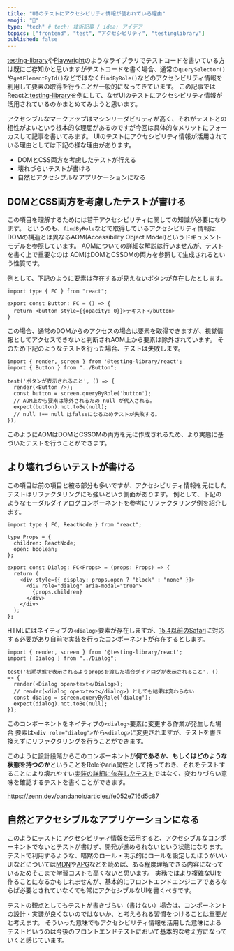 ```yaml
---
title: "UIのテストにアクセシビリティ情報が使われている理由"
emoji: "🐙"
type: "tech" # tech: 技術記事 / idea: アイデア
topics: ["frontend", "test", "アクセシビリティ", "testinglibrary"]
published: false
---
```


[testing-library](https://testing-library.com/)や[Playwright](https://playwright.dev/)のようなライブラリでテストコードを書いている方は既にご存知かと思いますがテストコードを書く場合、通常の`querySelector()`や`getElementById()`などではなく`findByRole()`などのアクセシビリティ情報を利用して要素の取得を行うことが一般的になってきています。
この記事ではReactと[testing-library](https://testing-library.com/)を例にして、なぜUIのテストにアクセシビリティ情報が活用されているのかまとめてみようと思います。

アクセシブルなマークアップはマシンリーダビリティが高く、それがテストとの相性がよいという根本的な理屈があるのですが今回は具体的なメリットにフォーカスして記事を書いてみます。
UIのテストにアクセシビリティ情報が活用されている理由としては下記の様な理由があります。

- DOMとCSS両方を考慮したテストが行える
- 壊れづらいテストが書ける
- 自然とアクセシブルなアプリケーションになる

## DOMとCSS両方を考慮したテストが書ける

この項目を理解するためには若干アクセシビリティに関しての知識が必要になります。
というのも、`findByRole`などで取得しているアクセシビリティ情報はDOMの構造とは異なるAOM(Accessibility Object Model)というドキュメントモデルを参照しています。
AOMについての詳細な解説は行いませんが、テストを書く上で重要なのは
AOMはDOMとCSSOMの両方を参照して生成されるという性質です。

例として、下記のように要素は存在するが見えないボタンが存在したとします。

<!-- TODO:コードが正しいか後で検証 -->
```tsx:Button.tsx
import type { FC } from "react";

export const Button: FC = () => {
  return <button style={{opacity: 0}}>テキスト</button>
}
```

この場合、通常のDOMからのアクセスの場合は要素を取得できますが、視覚情報としてアクセスできないと判断されAOM上から要素は除外されています。
そのため下記のようなテストを行った場合、テストは失敗します。

<!-- TODO:コードが正しいか後で検証 -->
```tsx:Button.test.tsx
import { render, screen } from '@testing-library/react';
import { Button } from "../Button";

test('ボタンが表示されること', () => {
  render(<Button />);
  const button = screen.queryByRole('button');
  // AOM上から要素は除外されるため null が代入される。
  expect(button).not.toBe(null);
  // null !== null はfalseになるためテストが失敗する。
});
```

このようにAOMはDOMとCSSOMの両方を元に作成されるため、より実態に基づいたテストを行うことができます。

## より壊れづらいテストが書ける

この項目は前の項目と被る部分も多いですが、アクセシビリティ情報を元にしたテストはリファクタリングにも強いという側面があります。
例として、下記のようなモーダルダイアログコンポーネントを参考にリファクタリング例を紹介します。

<!-- TODO:コードが正しいか後で検証 -->
```tsx:Dialog.tsx
import type { FC, ReactNode } from "react";

type Props = {
  children: ReactNode;
  open: boolean;
};

export const Dialog: FC<Props> = (props: Props) => {
  return (
    <div style={{ display: props.open ? "block" : "none" }}>
      <div role="dialog" aria-modal="true">
        {props.children}
      </div>
    </div>
  );
};
```

HTMLにはネイティブの`<dialog>`要素が存在しますが、[15.4以前のSafari](https://caniuse.com/dialog)に対応する必要があり自前で実装を行ったコンポーネントが存在するとします。

<!-- TODO:コードが正しいか後で検証 -->
```tsx:Dialog.test.tsx
import { render, screen } from '@testing-library/react';
import { Dialog } from "../Dialog";

test('初期状態で表示されるようpropsを渡した場合ダイアログが表示されること', () => {
  render(<Dialog open>text</Dialog>);
  // render(<dialog open>text</dialog>) としても結果は変わらない
  const dialog = screen.queryByRole('dialog');
  expect(dialog).not.toBe(null);
});
```

このコンポーネントをネイティブの`<dialog>`要素に変更する作業が発生した場合
要素は`<div role="dialog">`から`<dialog>`に変更されますが、テストを書き換えずにリファクタリングを行うことができます。

このように設計段階からこのコンポーネントが**何であるか、もしくはどのような状態を持つのか**ということをRoleやaria属性として持っておき、それをテストすることにより壊れやすい[実装の詳細に依存したテスト](https://zenn.dev/pandanoir/articles/fe052e716d5c87)ではなく、変わりづらい意味を確認するテストを書くことができます。

https://zenn.dev/pandanoir/articles/fe052e716d5c87

## 自然とアクセシブルなアプリケーションになる

このようにテストにアクセシビリティ情報を活用すると、アクセシブルなコンポーネントでないとテストが書けず、開発が進められないという状態になります。
テストで利用するような、暗黙のロール・明示的にロールを設定したほうがいいUIなどについては[MDN](https://developer.mozilla.org/ja/docs/Learn/Accessibility/HTML)や[APG](https://www.w3.org/WAI/ARIA/apg/)などを読めば、ある程度理解できる内容になっているためそこまで学習コストも高くないと思います。
実務ではより複雑なUIを作ることになるかもしれませんが、基本的にフロントエンドエンジニアであるならば必要とされていなくても常にアクセシブルなUIを書くべきです。

テストの観点としてもテストが書きづらい（書けない）場合は、コンポーネントの設計・実装が良くないのではないか、と考えられる習慣をつけることは重要だと考えます。
そういった意味でもアクセシビリティ情報を活用した意味によるテストというのは今後のフロントエンドテストにおいて基本的な考え方になっていくと感じています。
